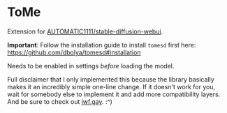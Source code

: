 # ToMe

Extension for [AUTOMATIC1111/stable-diffusion-webui](https://github.com/AUTOMATIC1111/stable-diffusion-webui).

**Important**: Follow the installation guide to install `tomesd` first here: https://github.com/dbolya/tomesd#installation

Needs to be enabled in settings *before* loading the model.

Full disclaimer that I only implemented this because the library basically makes it an incredibly simple one-line change. If it doesn't work for you, wait for somebody else to implement it and add more compatibility layers. And be sure to check out [iwf.gay](https://iwf.gay/). :^)